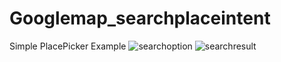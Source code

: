 # Googlemap_searchplaceintent
Simple PlacePicker Example
![searchoption](https://cloud.githubusercontent.com/assets/25080612/25566813/08f32b7c-2dff-11e7-988e-4cfb3303abdc.png)
![searchresult](https://cloud.githubusercontent.com/assets/25080612/25566814/08f3f5ca-2dff-11e7-85ff-13a7b8c911e3.png)
